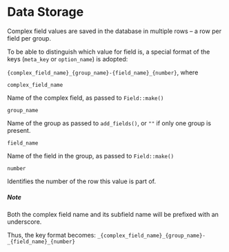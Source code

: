 # Data Storage

Complex field values are saved in the database in multiple rows – a row per field per group. 

To be able to distinguish which value for field is, a special format of the keys (`meta_key` or `option_name`) is adopted:

`{complex_field_name}_{group_name}-{field_name}_{number}`, where

`complex_field_name`

Name of the complex field, as passed to `Field::make()`

`group_name`

Name of the group as passed to `add_fields()`, or `""` if only one group is present.

`field_name`

Name of the field in the group, as passed to `Field::make()`

`number`

Identifies the number of the row this value is part of.

##### Note

Both the complex field name and its subfield name will be prefixed with an underscore. 

Thus, the key format becomes: `_{complex_field_name}_{group_name}-_{field_name}_{number}`